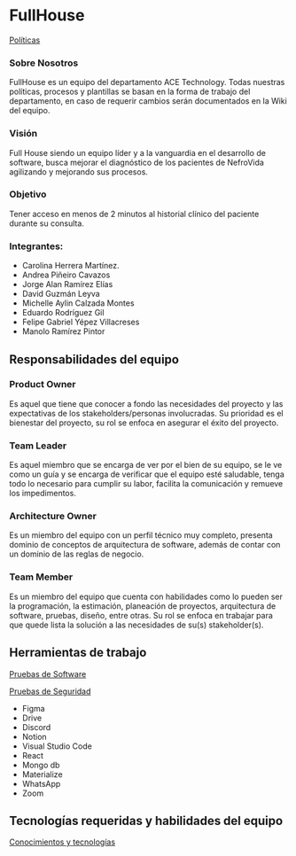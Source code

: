# FullHouse

[Políticas](FullHouse%2026d00b91dad14cb58ede98d5de77e329/Poli%CC%81ticas%20e35644bf50104f949b1ac75484cdf402.md)

### **Sobre Nosotros**

FullHouse es un equipo del departamento ACE Technology. Todas nuestras políticas, procesos y plantillas se basan en la forma de trabajo del departamento, en caso de requerir cambios serán documentados en la Wiki del equipo.

### **Visión**

Full House siendo un equipo líder y a la vanguardia en el desarrollo de software, busca mejorar el diagnóstico de los pacientes de NefroVida agilizando y mejorando sus procesos.

### Objetivo

Tener acceso en menos de 2 minutos al historial clínico del paciente durante su consulta.

### Integrantes:

- Carolina Herrera Martínez.
- Andrea Piñeiro Cavazos
- Jorge Alan Ramírez Elías
- David Guzmán Leyva
- Michelle Aylin Calzada Montes
- Eduardo Rodríguez Gil
- Felipe Gabriel Yépez Villacreses
- Manolo Ramírez Pintor

## Responsabilidades del equipo

### Product Owner

Es aquel que tiene que conocer a fondo las necesidades del proyecto y las expectativas de los stakeholders/personas involucradas. Su prioridad es el bienestar del proyecto, su rol se enfoca en asegurar el éxito del proyecto.

### Team Leader

Es aquel miembro que se encarga de ver por el bien de su equipo, se le ve como un guía y se encarga de verificar que el equipo esté saludable, tenga todo lo necesario para cumplir su labor, facilita la comunicación y remueve los impedimentos.

### Architecture Owner

Es un miembro del equipo con un perfil técnico muy completo, presenta dominio de conceptos de arquitectura de software, además de contar con un dominio de las reglas de negocio.

### Team Member

Es un miembro del equipo que cuenta con habilidades como lo pueden ser la programación, la estimación, planeación de proyectos, arquitectura de software, pruebas, diseño, entre otras. Su rol se enfoca en trabajar para que quede lista la solución a las necesidades de su(s) stakeholder(s).

## Herramientas de trabajo

[Pruebas de Software](FullHouse%2026d00b91dad14cb58ede98d5de77e329/Pruebas%20de%20Software%204da96005c1f548549bcdd3b5b652690e.md)

[Pruebas de Seguridad](FullHouse%2026d00b91dad14cb58ede98d5de77e329/Pruebas%20de%20Seguridad%209a1580ceb92a4028ba87c9f9c8a1c97c.md)

- Figma
- Drive
- Discord
- Notion
- Visual Studio Code
- React
- Mongo db
- Materialize
- WhatsApp
- Zoom

## Tecnologías requeridas y habilidades del equipo

[Conocimientos y tecnologías ](FullHouse%2026d00b91dad14cb58ede98d5de77e329/Conocimientos%20y%20tecnologi%CC%81as%204bd019cc0018442a9af6025ee5c186fc.csv)